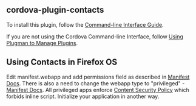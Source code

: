 cordova-plugin-contacts
--------------------------------
To install this plugin, follow the [Command-line Interface Guide](http://cordova.apache.org/docs/en/edge/guide_cli_index.md.html#The%20Command-line%20Interface).

If you are not using the Cordova Command-line Interface, follow [Using Plugman to Manage Plugins](http://cordova.apache.org/docs/en/edge/plugin_ref_plugman.md.html).

## Using Contacts in Firefox OS

Edit manifest.webapp and add permissions field as described in [Manifest Docs](https://developer.mozilla.org/en-US/Apps/Developing/Manifest#permissions).
There is also a need to change the webapp type to "privileged"  - [Manifest Docs](https://developer.mozilla.org/en-US/Apps/Developing/Manifest#type).
All privileged apps enforce [Content Security Policy](https://developer.mozilla.org/en-US/Apps/CSP) which forbids inline script. Initialize your application in another way.
